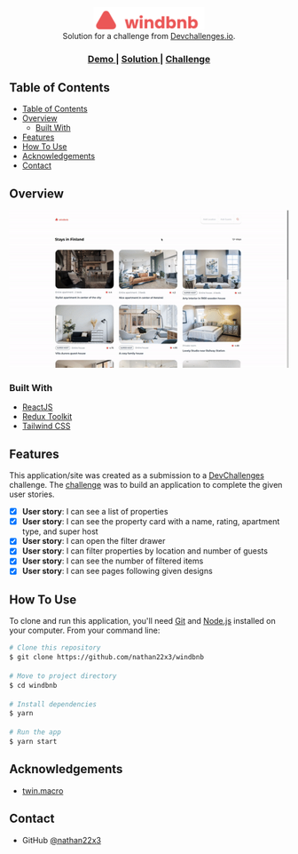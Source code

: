 <!-- markdownlint-disable MD033 -->
<!-- markdownlint-disable MD041 -->

<div align="center">
  <img src="src/assets/images/logo.svg" width="200" />
</div>

<div align="center">
   Solution for a challenge from  <a href="http://devchallenges.io" target="_blank">Devchallenges.io</a>.
</div>

<div align="center">
  <h3>
    <a href="https://nathan22x3.github.io/windbnb">
      Demo
    </a>
    <span> | </span>
    <a href="#">
      Solution
    </a>
    <span> | </span>
    <a href="https://devchallenges.io/challenges/3JFYedSOZqAxYuOCNmYD">
      Challenge
    </a>
  </h3>
</div>

<!-- TABLE OF CONTENTS -->

## Table of Contents

- [Table of Contents](#table-of-contents)
- [Overview](#overview)
  - [Built With](#built-with)
- [Features](#features)
- [How To Use](#how-to-use)
- [Acknowledgements](#acknowledgements)
- [Contact](#contact)

<!-- OVERVIEW -->

## Overview

<img src="src/assets/images/result.gif" alt='Result' />

### Built With

- [ReactJS](https://reactjs.org/)
- [Redux Toolkit](https://redux-toolkit.js.org/)
- [Tailwind CSS](https://tailwindcss.com/)

## Features

This application/site was created as a submission to a [DevChallenges](https://devchallenges.io/challenges) challenge. The [challenge](https://devchallenges.io/challenges/3JFYedSOZqAxYuOCNmYD) was to build an application to complete the given user stories.

- [x] **User story**: I can see a list of properties
- [x] **User story**: I can see the property card with a name, rating, apartment type, and super host
- [x] **User story**: I can open the filter drawer
- [x] **User story**: I can filter properties by location and number of guests
- [x] **User story**: I can see the number of filtered items
- [x] **User story**: I can see pages following given designs

## How To Use

To clone and run this application, you'll need [Git](https://git-scm.com/) and [Node.js](https://nodejs.org/en/download/) installed on your computer. From your command line:

```bash
# Clone this repository
$ git clone https://github.com/nathan22x3/windbnb

# Move to project directory
$ cd windbnb

# Install dependencies
$ yarn

# Run the app
$ yarn start
```

## Acknowledgements

- [twin.macro](https://github.com/ben-rogerson/twin.macro)

## Contact

- GitHub [@nathan22x3](https://github.com/nathan22x3)
